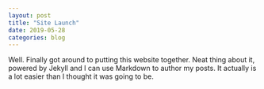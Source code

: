 ```yaml
---
layout: post
title: "Site Launch"
date: 2019-05-28
categories: blog
---
```


Well. Finally got around to putting this website together. Neat thing about it, powered by Jekyll and I can use Markdown to author my posts. It actually is a lot easier than I thought it was going to be.